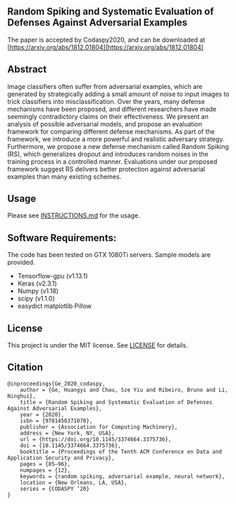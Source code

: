 
## Random Spiking and Systematic Evaluation of Defenses Against Adversarial Examples

The paper is accepted by Codaspy2020, and can be downloaded at
[https://arxiv.org/abs/1812.01804](https://arxiv.org/abs/1812.01804)

## Abstract

Image classifiers often suffer from adversarial examples, which are generated by strategically
adding a small amount of noise to input images to trick classifiers into misclassification. 
Over the years, many defense mechanisms have been proposed, and different researchers have 
made seemingly contradictory claims on their effectiveness. We present an analysis of 
possible adversarial models, and propose an evaluation framework for comparing different 
defense mechanisms. As part of the framework, we introduce a more powerful and realistic 
adversary strategy. Furthermore, we propose a new defense mechanism called Random Spiking (RS),
which generalizes dropout and introduces random noises in the training process in a controlled manner.
Evaluations under our proposed framework suggest RS delivers better protection against adversarial
examples than many existing schemes.

## Usage
Please see [INSTRUCTIONS.md](Instruction.md) for the usage.

## Software Requirements:
The code has been tested on GTX 1080Ti servers. Sample models are provided.

- Tensorflow-gpu (v1.13.1)
- Keras (v2.3.1)
- Numpy (v1.18)
- scipy (v1.1.0)
- easydict matplotlib Pillow

## License
This project is under the MIT license. See [LICENSE](LICENSE) for details.

## Citation 
```
@inproceedings{Ge_2020_codaspy,
    author = {Ge, Huangyi and Chau, Sze Yiu and Ribeiro, Bruno and Li, Ninghui},
    title = {Random Spiking and Systematic Evaluation of Defenses Against Adversarial Examples},
    year = {2020},
    isbn = {9781450371070},
    publisher = {Association for Computing Machinery},
    address = {New York, NY, USA},
    url = {https://doi.org/10.1145/3374664.3375736},
    doi = {10.1145/3374664.3375736},
    booktitle = {Proceedings of the Tenth ACM Conference on Data and Application Security and Privacy},
    pages = {85–96},
    numpages = {12},
    keywords = {random spiking, adversarial example, neural network},
    location = {New Orleans, LA, USA},
    series = {CODASPY ’20}
}
```
